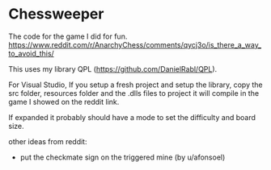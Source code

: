 # Chessweeper

The code for the game I did for fun. https://www.reddit.com/r/AnarchyChess/comments/qycj3o/is_there_a_way_to_avoid_this/

This uses my library QPL (https://github.com/DanielRabl/QPL).

For Visual Studio, If you setup a fresh project and setup the library, copy the src folder, resources folder and the .dlls files to project it will compile in the game I showed on the reddit link.

If expanded it probably should have a mode to set the difficulty and board size.

other ideas from reddit:
- put the checkmate sign on the triggered mine (by u/afonsoel)
